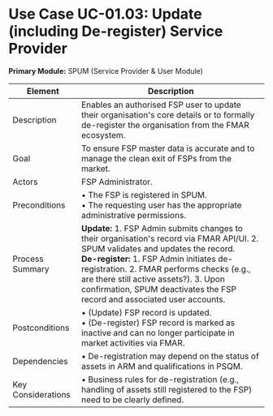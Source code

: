 # Use Case UC-01.03: Update (including De-register) Service Provider  
**Primary Module:** SPUM (Service Provider & User Module)  

| Element          | Description                                                                                                                                     |
|------------------|-------------------------------------------------------------------------------------------------------------------------------------------------|
| Description      | Enables an authorised FSP user to update their organisation's core details or to formally de-register the organisation from the FMAR ecosystem. |
| Goal             | To ensure FSP master data is accurate and to manage the clean exit of FSPs from the market.                                                     |
| Actors           | FSP Administrator.                                                                                                                              |
| Preconditions    | • The FSP is registered in SPUM. <br> • The requesting user has the appropriate administrative permissions.                                    |
| Process Summary  | **Update:** 1. FSP Admin submits changes to their organisation's record via FMAR API/UI. 2. SPUM validates and updates the record. <br> **De-register:** 1. FSP Admin initiates de-registration. 2. FMAR performs checks (e.g., are there still active assets?). 3. Upon confirmation, SPUM deactivates the FSP record and associated user accounts. |
| Postconditions   | • (Update) FSP record is updated. <br> • (De-register) FSP record is marked as inactive and can no longer participate in market activities via FMAR. |
| Dependencies     | • De-registration may depend on the status of assets in ARM and qualifications in PSQM.                                                         |
| Key Considerations | • Business rules for de-registration (e.g., handling of assets still registered to the FSP) need to be clearly defined.                        |
